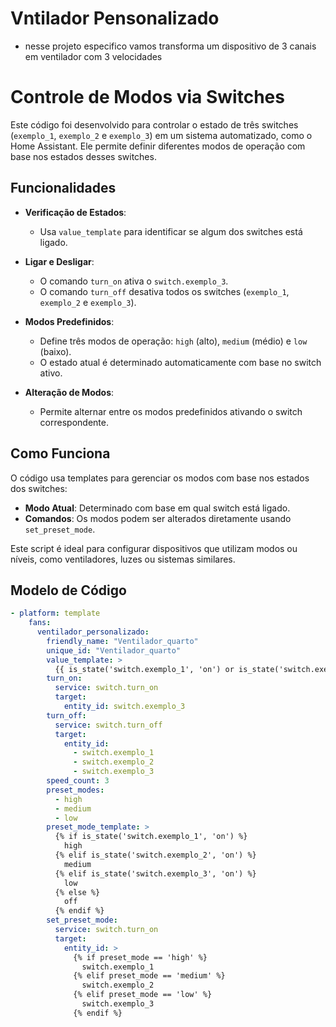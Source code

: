 # Vntilador Pensonalizado

- nesse projeto especifico vamos transforma um dispositivo de 3 canais em ventilador com 3 velocidades

# Controle de Modos via Switches

Este código foi desenvolvido para controlar o estado de três switches (`exemplo_1`, `exemplo_2` e `exemplo_3`) em um sistema automatizado, como o Home Assistant. Ele permite definir diferentes modos de operação com base nos estados desses switches.

## Funcionalidades

- **Verificação de Estados**:
  - Usa `value_template` para identificar se algum dos switches está ligado.

- **Ligar e Desligar**:
  - O comando `turn_on` ativa o `switch.exemplo_3`.
  - O comando `turn_off` desativa todos os switches (`exemplo_1`, `exemplo_2` e `exemplo_3`).

- **Modos Predefinidos**:
  - Define três modos de operação: `high` (alto), `medium` (médio) e `low` (baixo).
  - O estado atual é determinado automaticamente com base no switch ativo.

- **Alteração de Modos**:
  - Permite alternar entre os modos predefinidos ativando o switch correspondente.

## Como Funciona

O código usa templates para gerenciar os modos com base nos estados dos switches:
- **Modo Atual**: Determinado com base em qual switch está ligado.
- **Comandos**: Os modos podem ser alterados diretamente usando `set_preset_mode`.

Este script é ideal para configurar dispositivos que utilizam modos ou níveis, como ventiladores, luzes ou sistemas similares.


## Modelo de Código

```yaml
- platform: template
    fans:
      ventilador_personalizado:
        friendly_name: "Ventilador_quarto"
        unique_id: "Ventilador_quarto"
        value_template: >
          {{ is_state('switch.exemplo_1', 'on') or is_state('switch.exemplo_2', 'on') or is_state('switch.exemplo_3', 'on') }}
        turn_on:
          service: switch.turn_on
          target:
            entity_id: switch.exemplo_3
        turn_off:
          service: switch.turn_off
          target:
            entity_id:
              - switch.exemplo_1
              - switch.exemplo_2
              - switch.exemplo_3
        speed_count: 3
        preset_modes:
          - high
          - medium
          - low
        preset_mode_template: >
          {% if is_state('switch.exemplo_1', 'on') %}
            high
          {% elif is_state('switch.exemplo_2', 'on') %}
            medium
          {% elif is_state('switch.exemplo_3', 'on') %}
            low
          {% else %}
            off
          {% endif %}
        set_preset_mode:
          service: switch.turn_on
          target:
            entity_id: >
              {% if preset_mode == 'high' %}
                switch.exemplo_1
              {% elif preset_mode == 'medium' %}
                switch.exemplo_2
              {% elif preset_mode == 'low' %}
                switch.exemplo_3
              {% endif %}

```

